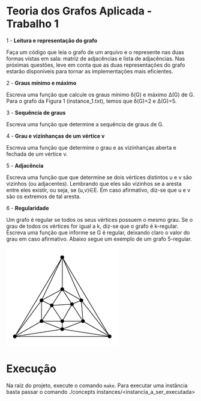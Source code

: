 <h1>Teoria dos Grafos Aplicada - Trabalho 1</h1>

<div>

 1 - **Leitura e representação do grafo**

Faça um código que leia o grafo de um arquivo e o represente nas duas formas vistas em sala: matriz de adjacências e lista de adjacências. Nas próximas questões, leve em conta que as duas representações do grafo estarão disponı́veis para tornar as implementações mais eficientes. 

</div>

<div>

2 - **Graus mínimo e máximo**

Escreva uma função que calcule os graus mínimo δ(G) e máximo Δ(G) de G. Para o grafo da Figura 1 (instance_1.txt), temos que δ(G)=2 e Δ(G)=5.

</div>

<div>

3 - **Sequência de graus**

Escreva uma função que determine a sequência de graus de G. 

</div>

<div>

4 - **Grau e vizinhanças de um vértice v**

Escreva uma função que determine o grau e as vizinhanças aberta e fechada de um vértice v.

</div>

<div>

5 - **Adjacência**

Escreva uma função que que determine se dois vértices distintos u e v são vizinhos (ou adjacentes). Lembrando que eles são vizinhos se a aresta entre eles existir, ou seja, se (u,v)∈E. Em caso afirmativo, diz-se que u e v são os extremos de tal aresta. 

</div>

<div>

6 - **Regularidade**

Um grafo é regular se todos os seus vértices possuem o mesmo grau. Se o grau de todos os vértices for igual a k, diz-se que o grafo é k-regular. Escreva uma função que informe se G é regular, deixando claro o valor do grau em caso afirmativo. Abaixo segue um exemplo de um grafo 5-regular.

![Regularidade](assets/q6.png "Grafo 5-regular")


</div>

<h1>Execução</h1>

<div>

Na raíz do projeto, execute o comando `make`. Para executar uma instância basta passar o comando ./concepts instances/\<instancia_a_ser_executada\>

</div>